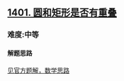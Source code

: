 <h2><a href="https://leetcode.cn/problems/circle-and-rectangle-overlapping/">1401. 圆和矩形是否有重叠</a></h2>
<h3>难度:中等</h3>
<h4>解题思路</h4>
<p><a href="https://leetcode.cn/problems/circle-and-rectangle-overlapping/solution/python3javacgotypescript-yi-ti-yi-jie-sh-vpsu/">见官方题解，数学思路</a></p>
